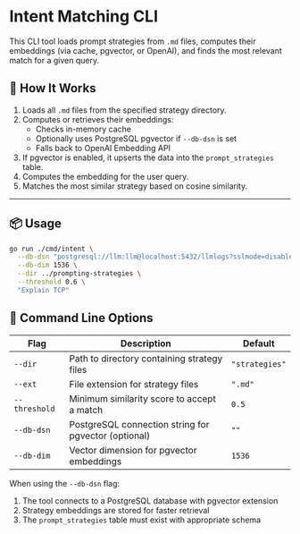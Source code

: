 # Intent Matching CLI

This CLI tool loads prompt strategies from `.md` files, computes their embeddings (via cache, pgvector, or OpenAI), and finds the most relevant match for a given query.

## 🧠 How It Works

1. Loads all `.md` files from the specified strategy directory.
2. Computes or retrieves their embeddings:
   - Checks in-memory cache
   - Optionally uses PostgreSQL pgvector if `--db-dsn` is set
   - Falls back to OpenAI Embedding API
3. If pgvector is enabled, it upserts the data into the `prompt_strategies` table.
4. Computes the embedding for the user query.
5. Matches the most similar strategy based on cosine similarity.

---

## 📦 Usage

```bash
go run ./cmd/intent \
  --db-dsn "postgresql://llm:llm@localhost:5432/llmlogs?sslmode=disable" \
  --db-dim 1536 \
  --dir ../prompting-strategies \
  --threshold 0.6 \
  "Explain TCP"
```

## 🔧 Command Line Options

| Flag | Description | Default |
|------|-------------|---------|
| `--dir` | Path to directory containing strategy files | `"strategies"` |
| `--ext` | File extension for strategy files | `".md"` |
| `--threshold` | Minimum similarity score to accept a match | `0.5` |
| `--db-dsn` | PostgreSQL connection string for pgvector (optional) | `""` |
| `--db-dim` | Vector dimension for pgvector embeddings | `1536` |


When using the `--db-dsn` flag:
1. The tool connects to a PostgreSQL database with pgvector extension
2. Strategy embeddings are stored for faster retrieval
3. The `prompt_strategies` table must exist with appropriate schema